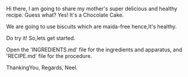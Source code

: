 Hi there,
I am going to share my mother's super delicious and healthy recipe.
Guess what? Yes! It's a Chocolate Cake.

We are going to use biscuits which are maida-free hence,It's healthy.

Do try it!
So,lets get started.

Open the 'INGREDIENTS.md' file for the ingredients and apparatus, and 'RECIPE.md' file for the procedure.

ThankingYou,
Regards,
Neel.